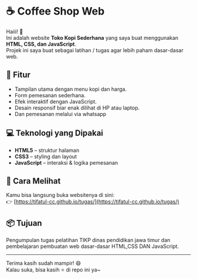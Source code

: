 # ☕ Coffee Shop Web

Haiii! 👋  
Ini adalah website **Toko Kopi Sederhana** yang saya buat menggunakan **HTML, CSS, dan JavaScript**.  
Projek ini saya buat sebagai latihan / tugas agar lebih paham dasar-dasar web.

## 🧩 Fitur
- Tampilan utama dengan menu kopi dan harga.  
- Form pemesanan sederhana.  
- Efek interaktif dengan JavaScript.  
- Desain responsif biar enak dilihat di HP atau laptop.
- Dan pemesanan melalui via whatsapp

## 💻 Teknologi yang Dipakai
- **HTML5** – struktur halaman  
- **CSS3** – styling dan layout  
- **JavaScript** – interaksi & logika pemesanan

## 🚀 Cara Melihat
Kamu bisa langsung buka websitenya di sini:  
👉 [https://tifatul-cc.github.io/tugas/](https://tifatul-cc.github.io/tugas/)

## 📦 Tujuan
  Pengumpulan tugas pelatihan TIKP dinas pendidikan jawa timur 
  dan pembelajaran pembuatan web dasar-dasar HTML,CSS DAN JavaScript.

---

Terima kasih sudah mampir! 😄  
Kalau suka, bisa kasih ⭐ di repo ini ya~
